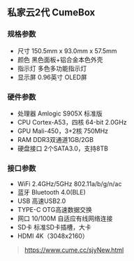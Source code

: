 ## 私家云2代 CumeBox
### 规格参数
- 尺寸 150.5mm x 93.0mm x 57.5mm
- 颜色 黑色面板+铝合金本色外壳
- 指示灯 多色多功能指示灯
- 显示屏 0.96英寸 OLED屏

### 硬件参数
- 处理器 Amlogic S905X 标准版
- CPU Cortex-A53，四核 64-bit 2.0GHz
- GPU Mali-450，3+2核 750MHz
- RAM DDR3双通道1GB/2GB
- 硬盘接口 2个SATA3.0，支持8TB

### 接口参数
- WiFi 2.4GHz/5GHz 802.11a/b/g/n/ac
- 蓝牙 Bluetooth 4.0(BLE)
- USB 高速USB2.0
- TYPE-C OTG高速数据交换
- 网口 10/100M 自适应有线网络连接
- SD卡 标准SD卡插槽，大卡
- HDMI 4K（3048x2160）

> https://www.cume.cc/sjyNew.html